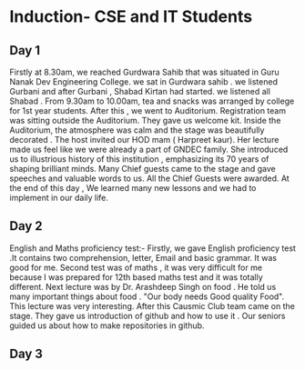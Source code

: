 # Induction- CSE and IT Students 
## Day 1
Firstly at 8.30am, we reached Gurdwara Sahib that was situated in Guru Nanak Dev Engineering College. we sat in Gurdwara sahib . we listened Gurbani and after Gurbani , Shabad Kirtan had started. we listened all Shabad . 
From 9.30am to 10.00am, tea and snacks was arranged by college for 1st year students. 
After this , we went to Auditorium. Registration team was sitting outside the Auditorium. They gave us welcome kit.
Inside the Auditorium, the atmosphere was calm and the stage was beautifully decorated . The host invited our HOD mam ( Harpreet kaur). Her lecture made us feel like we were already a part of GNDEC family.
She introduced us to illustrious history of this institution , emphasizing its 70 years of shaping brilliant minds.
Many Chief guests came to the stage and gave speeches and valuable words to us.
All the Chief Guests were awarded. 
At the end of this day , We learned many new lessons and we had to implement in our daily life.
## Day 2
English and Maths proficiency test:-
Firstly, we gave English proficiency test .It contains two comprehension, letter, Email and basic grammar. It was good for me.
Second test was of maths , it was very difficult for me because I was prepared for 12th based maths test and it was totally different. 
Next lecture was by Dr. Arashdeep Singh on food . He told us many important things about food . "Our body needs Good quality Food". This lecture was very interesting.
After this Causmic Club team came on the stage. They gave us introduction of github and how to use it . Our seniors guided us about how to make repositories in github. 
## Day 3

